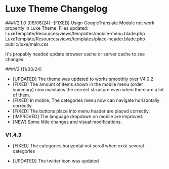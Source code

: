 # Luxe Theme Changelog 

###V2.1.0 (06/06/24)
-[FIXED] Usign GoogleTranslate Module not work propertly in Luxe Theme.
Files updated:
LuxeTemplate/Resources/views/templates/mobile-menu.blade.php
LuxeTemplate/Resources/views/templates/place-header.blade.php
public/luxe/main.css

It's propably needed update browser cache or server cache to see changes.


###V2 (11/03/24)
- [UPDATED] The theme was updated to works smoothly over V4.0.2
- [FIXED] The amount of items shown in the mobile menu (order summary) now maintains the correct structure even when there are a lot of them.
- [FIXED] In mobile, The categories menu now can navigate horizontally correctly.
- [FIXED] The buttons place into menu header are placed correctly.
- [IMPROVED] The language dropdown on mobile are improved.
- [NEW] Some little changes and visual modifications.

### V1.4.3

- [FIXED] The categories horizontal not scroll when exist several categories 

- [UPDATED] The twitter icon was updated

  

